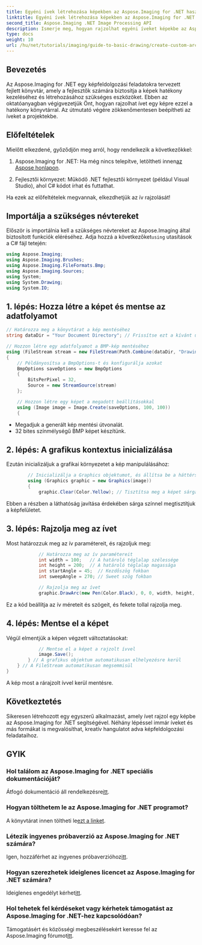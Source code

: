 ```yaml
---
title: Egyéni ívek létrehozása képekben az Aspose.Imaging for .NET használatával
linktitle: Egyéni ívek létrehozása képekben az Aspose.Imaging for .NET használatával
second_title: Aspose.Imaging .NET Image Processing API
description: Ismerje meg, hogyan rajzolhat egyéni íveket képekbe az Aspose.Imaging for .NET segítségével. Kövesse a lépésenkénti utasításokat a kép beállításához, a grafikai környezet inicializálásához, az ívparaméterek meghatározásához és a végső kimenet mentéséhez.
type: docs
weight: 10
url: /hu/net/tutorials/imaging/guide-to-basic-drawing/create-custom-arc-in-images/
---
```

## Bevezetés

Az Aspose.Imaging for .NET egy képfeldolgozási feladatokra tervezett fejlett könyvtár, amely a fejlesztők számára biztosítja a képek hatékony kezeléséhez és létrehozásához szükséges eszközöket. Ebben az oktatóanyagban végigvezetjük Önt, hogyan rajzolhat ívet egy képre ezzel a hatékony könyvtárral. Az útmutató végére zökkenőmentesen beépítheti az íveket a projektekbe.

## Előfeltételek

Mielőtt elkezdené, győződjön meg arról, hogy rendelkezik a következőkkel:

1.  Aspose.Imaging for .NET: Ha még nincs telepítve, letöltheti innen[az Aspose honlapon](https://releases.aspose.com/imaging/net/).

2. Fejlesztői környezet: Működő .NET fejlesztői környezet (például Visual Studio), ahol C# kódot írhat és futtathat.

Ha ezek az előfeltételek megvannak, elkezdhetjük az ív rajzolását!

## Importálja a szükséges névtereket

 Először is importálnia kell a szükséges névtereket az Aspose.Imaging által biztosított funkciók eléréséhez. Adja hozzá a következőket`using` utasítások a C# fájl tetején:

```csharp
using Aspose.Imaging;
using Aspose.Imaging.Brushes;
using Aspose.Imaging.FileFormats.Bmp;
using Aspose.Imaging.Sources;
using System;
using System.Drawing;
using System.IO;
```

## 1. lépés: Hozza létre a képet és mentse az adatfolyamot

```csharp
// Határozza meg a könyvtárat a kép mentéséhez
string dataDir = "Your Document Directory"; // Frissítse ezt a kívánt útvonalra

// Hozzon létre egy adatfolyamot a BMP-kép mentéséhez
using (FileStream stream = new FileStream(Path.Combine(dataDir, "DrawingArc_out.bmp"), FileMode.Create))
{
    // Példányosítsa a BmpOptions-t és konfigurálja azokat
    BmpOptions saveOptions = new BmpOptions
    {
        BitsPerPixel = 32,
        Source = new StreamSource(stream)
    };

    // Hozzon létre egy képet a megadott beállításokkal
    using (Image image = Image.Create(saveOptions, 100, 100))
    {
```

- Megadjuk a generált kép mentési útvonalát.
- 32 bites színmélységű BMP képet készítünk.

## 2. lépés: A grafikus kontextus inicializálása

Ezután inicializáljuk a grafikai környezetet a kép manipulálásához:

```csharp
        // Inicializálja a Graphics objektumot, és állítsa be a háttérszínt
        using (Graphics graphic = new Graphics(image))
        {
            graphic.Clear(Color.Yellow); // Tisztítsa meg a képet sárga háttérrel
```

Ebben a részben a láthatóság javítása érdekében sárga színnel megtisztítjuk a képfelületet.

## 3. lépés: Rajzolja meg az ívet

Most határozzuk meg az ív paramétereit, és rajzoljuk meg:

```csharp
            // Határozza meg az ív paramétereit
            int width = 100;   // A határoló téglalap szélessége
            int height = 200;  // A határoló téglalap magassága
            int startAngle = 45;  // Kezdőszög fokban
            int sweepAngle = 270; // Sweet szög fokban

            // Rajzolja meg az ívet
            graphic.DrawArc(new Pen(Color.Black), 0, 0, width, height, startAngle, sweepAngle);
```

Ez a kód beállítja az ív méreteit és szögeit, és fekete tollal rajzolja meg.

## 4. lépés: Mentse el a képet

Végül elmentjük a képen végzett változtatásokat:

```csharp
            // Mentse el a képet a rajzolt ívvel
            image.Save();
        } // A grafikus objektum automatikusan elhelyezésre kerül
    } // A FileStream automatikusan megsemmisül
}
```

A kép most a rárajzolt ívvel kerül mentésre.

## Következtetés

Sikeresen létrehozott egy egyszerű alkalmazást, amely ívet rajzol egy képbe az Aspose.Imaging for .NET segítségével. Néhány lépéssel immár íveket és más formákat is megvalósíthat, kreatív hangulatot adva képfeldolgozási feladataihoz.

## GYIK

### Hol találom az Aspose.Imaging for .NET speciális dokumentációját?

 Átfogó dokumentáció áll rendelkezésre[itt](https://reference.aspose.com/imaging/net/).

### Hogyan tölthetem le az Aspose.Imaging for .NET programot?

 A könyvtárat innen töltheti le[ezt a linket](https://releases.aspose.com/imaging/net/).

### Létezik ingyenes próbaverzió az Aspose.Imaging for .NET számára?

 Igen, hozzáférhet az ingyenes próbaverzióhoz[itt](https://releases.aspose.com/).

### Hogyan szerezhetek ideiglenes licencet az Aspose.Imaging for .NET számára?

 Ideiglenes engedélyt kérhet[itt](https://purchase.conholdate.com/temporary-license/).

### Hol tehetek fel kérdéseket vagy kérhetek támogatást az Aspose.Imaging for .NET-hez kapcsolódóan?

 Támogatásért és közösségi megbeszélésekért keresse fel az Aspose.Imaging fórumot[itt](https://forum.aspose.com/).
